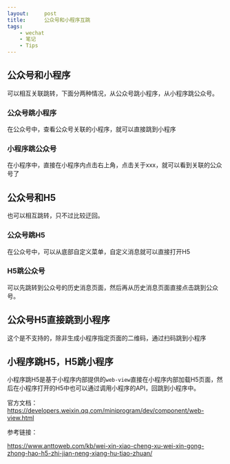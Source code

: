 ```yaml
---
layout:     post
title:      公众号和小程序互跳
tags:
    - wechat
    - 笔记
    - Tips
---
```


## 公众号和小程序

可以相互关联跳转，下面分两种情况，从公众号跳小程序，从小程序跳公众号。

### 公众号跳小程序
在公众号中，查看公众号关联的小程序，就可以直接跳到小程序

### 小程序跳公众号
在小程序中，直接在小程序内点击右上角，点击关于xxx，就可以看到关联的公众号了

## 公众号和H5
也可以相互跳转，只不过比较迂回。

### 公众号跳H5
在公众号中，可以从底部自定义菜单，自定义消息就可以直接打开H5

### H5跳公众号
可以先跳转到公众号的历史消息页面，然后再从历史消息页面直接点击跳到公众号。

## 公众号H5直接跳到小程序

这个是不支持的，除非生成小程序指定页面的二维码，通过扫码跳到小程序

## 小程序跳H5，H5跳小程序
小程序跳H5是基于小程序内部提供的`web-view`直接在小程序内部加载H5页面，然后在小程序打开的H5中也可以通过调用小程序的API，回跳到小程序中。

官方文档：https://developers.weixin.qq.com/miniprogram/dev/component/web-view.html


参考链接：

https://www.anttoweb.com/kb/wei-xin-xiao-cheng-xu-wei-xin-gong-zhong-hao-h5-zhi-jian-neng-xiang-hu-tiao-zhuan/